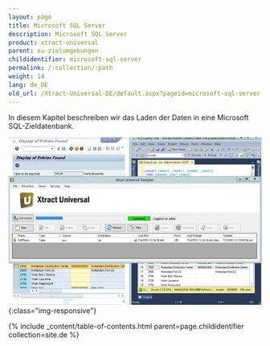 ```yaml
---
layout: page
title: Microsoft SQL Server
description: Microsoft SQL Server
product: xtract-universal
parent: xu-zielumgebungen
childidentifier: microsoft-sql-server
permalink: /:collection/:path
weight: 14
lang: de_DE
old_url: /Xtract-Universal-DE/default.aspx?pageid=microsoft-sql-server
---
```


In diesem Kapitel beschreiben wir das Laden der Daten in eine Microsoft SQL-Zieldatenbank. 

![MSSql-Extraction-Designer](/img/content/MSSql-Extraction-Designer.jpg){:class="img-responsive"}

{% include _content/table-of-contents.html parent=page.childidentifier collection=site.de %}